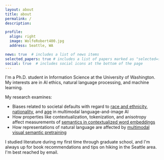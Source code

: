 ```yaml
---
layout: about
title: about
permalink: /
description:

profile:
  align: right
  image: WolfeRobert400.jpg
  address: Seattle, WA

news: true  # includes a list of news items
selected_papers: true # includes a list of papers marked as "selected={true}"
social: true  # includes social icons at the bottom of the page
---
```


I'm a Ph.D. student in Information Science at the University of Washington. My interests are in AI ethics, natural language processing, and machine learning.

My research examines:

* Biases related to societal defaults with regard to [race and ethnicity](https://arxiv.org/pdf/2205.10764.pdf), [nationality](https://arxiv.org/pdf/2207.00691.pdf), and [age](https://arxiv.org/pdf/2205.11378.pdf) in multimodal language-and-image AI
* How properties like contextualization, tokenization, and anisotropy affect measurements of [semantics in contextualized word embeddings](https://arxiv.org/abs/2203.07504)
* How representations of natural language are affected by [multimodal visual semantic pretraining](https://arxiv.org/pdf/2203.07511.pdf)

I studied literature during my first time through graduate school, and I'm always up for book recommendations and tips on hiking in the Seattle area. I'm best reached by email.